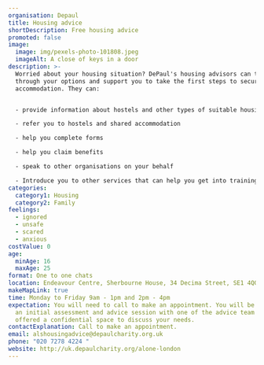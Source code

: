 ```yaml
---
organisation: Depaul
title: Housing advice
shortDescription: Free housing advice
promoted: false
image:
  image: img/pexels-photo-101808.jpeg
  imageAlt: A close of keys in a door
description: >-
  Worried about your housing situation? DePaul's housing advisors can talk you
  through your options and support you to take the first steps to secure stable
  accommodation. They can:


  - provide information about hostels and other types of suitable housing

  - refer you to hostels and shared accommodation

  - help you complete forms

  - help you claim benefits

  - speak to other organisations on your behalf 

  - Introduce you to other services that can help you get into training and employment 
categories:
  category1: Housing
  category2: Family
feelings:
  - ignored
  - unsafe
  - scared
  - anxious
costValue: 0
age:
  minAge: 16
  maxAge: 25
format: One to one chats
location: Endeavour Centre, Sherbourne House, 34 Decima Street, SE1 4QQ
makeMapLink: true
time: Monday to Friday 9am - 1pm and 2pm - 4pm
expectation: You will need to call to make an appointment. You will be offered
  an initial assessment and advice session with one of the advice team and
  offered a confidential space to discuss your needs.
contactExplanation: Call to make an appointment.
email: alshousingadvice@depaulcharity.org.uk
phone: "020 7278 4224 "
website: http://uk.depaulcharity.org/alone-london
---
```

